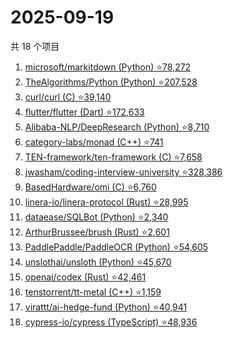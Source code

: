 # 2025-09-19

共 18 个项目

<!-- BEGIN GITHUB -->
<!-- 最后更新时间 2025-09-19 18:10:01 +0800 -->
1. [microsoft/markitdown (Python) ⭐78,272](https://github.com/microsoft/markitdown)
1. [TheAlgorithms/Python (Python) ⭐207,528](https://github.com/TheAlgorithms/Python)
1. [curl/curl (C) ⭐39,140](https://github.com/curl/curl)
1. [flutter/flutter (Dart) ⭐172,633](https://github.com/flutter/flutter)
1. [Alibaba-NLP/DeepResearch (Python) ⭐8,710](https://github.com/Alibaba-NLP/DeepResearch)
1. [category-labs/monad (C++) ⭐741](https://github.com/category-labs/monad)
1. [TEN-framework/ten-framework (C) ⭐7,658](https://github.com/TEN-framework/ten-framework)
1. [jwasham/coding-interview-university ⭐328,386](https://github.com/jwasham/coding-interview-university)
1. [BasedHardware/omi (C) ⭐6,760](https://github.com/BasedHardware/omi)
1. [linera-io/linera-protocol (Rust) ⭐28,995](https://github.com/linera-io/linera-protocol)
1. [dataease/SQLBot (Python) ⭐2,340](https://github.com/dataease/SQLBot)
1. [ArthurBrussee/brush (Rust) ⭐2,601](https://github.com/ArthurBrussee/brush)
1. [PaddlePaddle/PaddleOCR (Python) ⭐54,605](https://github.com/PaddlePaddle/PaddleOCR)
1. [unslothai/unsloth (Python) ⭐45,670](https://github.com/unslothai/unsloth)
1. [openai/codex (Rust) ⭐42,461](https://github.com/openai/codex)
1. [tenstorrent/tt-metal (C++) ⭐1,159](https://github.com/tenstorrent/tt-metal)
1. [virattt/ai-hedge-fund (Python) ⭐40,941](https://github.com/virattt/ai-hedge-fund)
1. [cypress-io/cypress (TypeScript) ⭐48,936](https://github.com/cypress-io/cypress)
<!-- END GITHUB -->